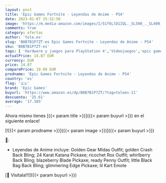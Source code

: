 ```yaml
---
layout: post
title: 'Epic Games Fortnite - Leyendas de Anime - PS4'
date: 2023-01-07 15:32:50
image: 'https://m.media-amazon.com/images/I/51f6LlD1IQL._SL500_._SL400_.jpg'
comments: true
category: ofertas
author: 'tole.es'
slug: 'B0B7B1P7ZT-es Epic Games Fortnite - Leyendas de Anime - PS4'
sku: 'B0B7B1P7ZT-es'
tags: [ 'Hardware y juegos para PlayStation 4','Videojuegos','epic games','ps4','🇪🇸', ]
actualPrice: 14.87 EUR
currency: EUR
price: 14.87
comparePrice: 19.99 EUR
prodname: 'Epic Games Fortnite - Leyendas de Anime - PS4'
country: 'es'
flag: '🇪🇸'
brand: 'Epic Games'
buyurl: 'https://www.amazon.es/dp/B0B7B1P7ZT/?tag=tolees-21'
descuento: '25.61'
average: '17.385'
---
```


Ahora mismo tienes [{{< param title >}}]({{< param buyurl >}}) en el siguiente enlace!

[![{{< param prodname >}}]({{< param image >}})]({{< param buyurl >}})

🔎:

- Leyendas de Anime incluye: Golden Gear Midas Outfit; golden Crash Back Bling; 24 Karat Katana Pickaxe; ricochet Rox Outfit; whirlberry Back Bling; blazeberry Blade Pickaxe; ready Penny Outfit; little Black Bag Back Bling; glimmering Edge Pickaxe; lil Kart Emote

[🛒 Visítala!!!]({{< param buyurl >}})
